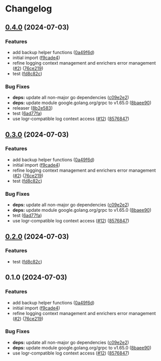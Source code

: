 # Changelog

## [0.4.0](https://github.com/fcanovai/cnpg-i-machinery/compare/v0.3.0...v0.4.0) (2024-07-03)


### Features

* add backup helper functions ([0a49f6d](https://github.com/fcanovai/cnpg-i-machinery/commit/0a49f6de1ae86aabb0fb76f4f2404164acb87610))
* initial import ([f9cade4](https://github.com/fcanovai/cnpg-i-machinery/commit/f9cade4b50973c72b2049d80202a96b1d23c420f))
* refine logging context management and enrichers error management ([#2](https://github.com/fcanovai/cnpg-i-machinery/issues/2)) ([76ce219](https://github.com/fcanovai/cnpg-i-machinery/commit/76ce219b15a6f81494d9c374cfe3ad3db586f65f))
* test ([fd8c82c](https://github.com/fcanovai/cnpg-i-machinery/commit/fd8c82ce8a7b8f6113c14b7be39b51bb31d3fe3b))


### Bug Fixes

* **deps:** update all non-major go dependencies ([c09e2e2](https://github.com/fcanovai/cnpg-i-machinery/commit/c09e2e24c34ef00ab950db84cad71d2224324356))
* **deps:** update module google.golang.org/grpc to v1.65.0 ([8baee90](https://github.com/fcanovai/cnpg-i-machinery/commit/8baee90500a40094f55348ccb25686c44bcebe0e))
* releaser ([8b2e583](https://github.com/fcanovai/cnpg-i-machinery/commit/8b2e583bc71e904d220da96d33a36cacbd8927fc))
* test ([6ad77fa](https://github.com/fcanovai/cnpg-i-machinery/commit/6ad77fa6200e72d12a8e486097c955ab4a07210c))
* use logr-compatible log context access ([#12](https://github.com/fcanovai/cnpg-i-machinery/issues/12)) ([8576847](https://github.com/fcanovai/cnpg-i-machinery/commit/8576847b3449cf636fb1f85065fc052a10b767a7))

## [0.3.0](https://github.com/fcanovai/cnpg-i-machinery/compare/v0.2.0...v0.3.0) (2024-07-03)


### Features

* add backup helper functions ([0a49f6d](https://github.com/fcanovai/cnpg-i-machinery/commit/0a49f6de1ae86aabb0fb76f4f2404164acb87610))
* initial import ([f9cade4](https://github.com/fcanovai/cnpg-i-machinery/commit/f9cade4b50973c72b2049d80202a96b1d23c420f))
* refine logging context management and enrichers error management ([#2](https://github.com/fcanovai/cnpg-i-machinery/issues/2)) ([76ce219](https://github.com/fcanovai/cnpg-i-machinery/commit/76ce219b15a6f81494d9c374cfe3ad3db586f65f))
* test ([fd8c82c](https://github.com/fcanovai/cnpg-i-machinery/commit/fd8c82ce8a7b8f6113c14b7be39b51bb31d3fe3b))


### Bug Fixes

* **deps:** update all non-major go dependencies ([c09e2e2](https://github.com/fcanovai/cnpg-i-machinery/commit/c09e2e24c34ef00ab950db84cad71d2224324356))
* **deps:** update module google.golang.org/grpc to v1.65.0 ([8baee90](https://github.com/fcanovai/cnpg-i-machinery/commit/8baee90500a40094f55348ccb25686c44bcebe0e))
* test ([6ad77fa](https://github.com/fcanovai/cnpg-i-machinery/commit/6ad77fa6200e72d12a8e486097c955ab4a07210c))
* use logr-compatible log context access ([#12](https://github.com/fcanovai/cnpg-i-machinery/issues/12)) ([8576847](https://github.com/fcanovai/cnpg-i-machinery/commit/8576847b3449cf636fb1f85065fc052a10b767a7))

## [0.2.0](https://github.com/fcanovai/cnpg-i-machinery/compare/v0.1.0...v0.2.0) (2024-07-03)


### Features

* test ([fd8c82c](https://github.com/fcanovai/cnpg-i-machinery/commit/fd8c82ce8a7b8f6113c14b7be39b51bb31d3fe3b))

## 0.1.0 (2024-07-03)


### Features

* add backup helper functions ([0a49f6d](https://github.com/fcanovai/cnpg-i-machinery/commit/0a49f6de1ae86aabb0fb76f4f2404164acb87610))
* initial import ([f9cade4](https://github.com/fcanovai/cnpg-i-machinery/commit/f9cade4b50973c72b2049d80202a96b1d23c420f))
* refine logging context management and enrichers error management ([#2](https://github.com/fcanovai/cnpg-i-machinery/issues/2)) ([76ce219](https://github.com/fcanovai/cnpg-i-machinery/commit/76ce219b15a6f81494d9c374cfe3ad3db586f65f))


### Bug Fixes

* **deps:** update all non-major go dependencies ([c09e2e2](https://github.com/fcanovai/cnpg-i-machinery/commit/c09e2e24c34ef00ab950db84cad71d2224324356))
* **deps:** update module google.golang.org/grpc to v1.65.0 ([8baee90](https://github.com/fcanovai/cnpg-i-machinery/commit/8baee90500a40094f55348ccb25686c44bcebe0e))
* use logr-compatible log context access ([#12](https://github.com/fcanovai/cnpg-i-machinery/issues/12)) ([8576847](https://github.com/fcanovai/cnpg-i-machinery/commit/8576847b3449cf636fb1f85065fc052a10b767a7))

